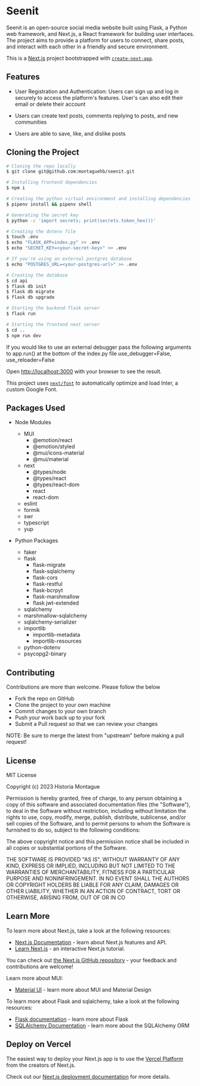 # Seenit
Seenit is an open-source social media website built using Flask, a Python web framework, and Next.js, a React framework for building user interfaces. The project aims to provide a platform for users to connect, share posts, and interact with each other in a friendly and secure environment.

This is a [Next.js](https://nextjs.org/) project bootstrapped with [`create-next-app`](https://github.com/vercel/next.js/tree/canary/packages/create-next-app).

## Features

- User Registration and Authentication: Users can sign up and log in securely to access the platform's features. User's can also edit their email or delete their account

- Users can create text posts, comments replying to posts, and new communities

- Users are able to save, like, and dislike posts

## Cloning the Project

```bash
# Cloning the repo locally
$ git clone git@github.com:montaguehb/seenit.git

# Installing frontend dependencies
$ npm i

# Creating the python virtual environment and installing dependencies
$ pipenv install && pipenv shell

# Generating the secret key
$ python -c 'import secrets; print(secrets.token_hex())'

# Creating the dotenv file
$ touch .env
$ echo "FLASK_APP=index.py" >> .env
$ echo "SECRET_KEY=<your-secret-key>" >> .env

# If you're using an external postgres database
$ echo "POSTGRES_URL=<your-postgres-url>" >> .env

# Creating the database
$ cd api
$ flask db init
$ flask db migrate
$ flask db upgrade

# Starting the backend flask server
$ flask run

# Starting the frontend next server
$ cd ..
$ npm run dev
```

If you would like to use an external debugger pass the following arguments to app.run() at the bottom of the index.py file use_debugger=False, use_reloader=False

Open [http://localhost:3000](http://localhost:3000) with your browser to see the result.

This project uses [`next/font`](https://nextjs.org/docs/basic-features/font-optimization) to automatically optimize and load Inter, a custom Google Font.

## Packages Used

- Node Modules
    - MUI
        - @emotion/react
        - @emotion/styled
        - @mui/icons-material
        - @mui/material
    - next
        - @types/node
        - @types/react
        - @types/react-dom
        - react
        - react-dom
    - eslint
    - formik
    - swr
    - typescript
    - yup


- Python Packages
    - faker
    - flask
        - flask-migrate
        - flask-sqlalchemy
        - flask-cors
        - flask-restful
        - flask-bcrpyt
        - flask-marshmallow
        - flask jwt-extended
    - sqlalchemy
    - marshmallow-sqlalchemy  
    - sqlalchemy-serializer
    - importlib
        - importlib-metadata
        - importlib-resources
    - python-dotenv
    - psycopg2-binary

## Contributing

Contributions are more than welcome. Please follow the below 

- Fork the repo on GitHub
- Clone the project to your own machine
- Commit changes to your own branch
- Push your work back up to your fork
- Submit a Pull request so that we can review your changes

NOTE: Be sure to merge the latest from "upstream" before making a pull request!
## License

MIT License

Copyright (c) 2023 Historia Montague

Permission is hereby granted, free of charge, to any person obtaining a copy
of this software and associated documentation files (the "Software"), to deal
in the Software without restriction, including without limitation the rights
to use, copy, modify, merge, publish, distribute, sublicense, and/or sell
copies of the Software, and to permit persons to whom the Software is
furnished to do so, subject to the following conditions:

The above copyright notice and this permission notice shall be included in all
copies or substantial portions of the Software.

THE SOFTWARE IS PROVIDED "AS IS", WITHOUT WARRANTY OF ANY KIND, EXPRESS OR
IMPLIED, INCLUDING BUT NOT LIMITED TO THE WARRANTIES OF MERCHANTABILITY,
FITNESS FOR A PARTICULAR PURPOSE AND NONINFRINGEMENT. IN NO EVENT SHALL THE
AUTHORS OR COPYRIGHT HOLDERS BE LIABLE FOR ANY CLAIM, DAMAGES OR OTHER
LIABILITY, WHETHER IN AN ACTION OF CONTRACT, TORT OR OTHERWISE, ARISING FROM,
OUT OF OR IN CO
## Learn More

To learn more about Next.js, take a look at the following resources:

- [Next.js Documentation](https://nextjs.org/docs) - learn about Next.js features and API.
- [Learn Next.js](https://nextjs.org/learn) - an interactive Next.js tutorial.

You can check out [the Next.js GitHub repository](https://github.com/vercel/next.js/) - your feedback and contributions are welcome!

Learn more about MUI:

- [Material UI](https://mui.com/material-ui/getting-started/) - learn more about MUI and Material Design

To learn more about Flask and sqlalchemy, take a look at the following resources:

- [Flask documentation](https://flask.palletsprojects.com/en/2.3.x/) - learn more about Flask
- [SQLAlchemy Documentation](https://docs.sqlalchemy.org/en/20/) - learn more about the SQLAlchemy ORM

## Deploy on Vercel

The easiest way to deploy your Next.js app is to use the [Vercel Platform](https://vercel.com/new?utm_medium=default-template&filter=next.js&utm_source=create-next-app&utm_campaign=create-next-app-readme) from the creators of Next.js.

Check out our [Next.js deployment documentation](https://nextjs.org/docs/deployment) for more details.
